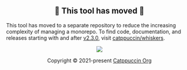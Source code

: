 <h2 align="center">🚧 This tool has moved 🚧</h2>

This tool has moved to a separate repository to reduce the increasing
complexity of managing a monorepo. To find code, documentation, and releases
starting with and after
[v2.3.0](https://github.com/catppuccin/whiskers/releases/tag/v2.3.0), visit
[catppuccin/whiskers](https://github.com/catppuccin/whiskers).

<p align="center">
	<img src="https://raw.githubusercontent.com/catppuccin/catppuccin/main/assets/footers/gray0_ctp_on_line.svg?sanitize=true" />
</p>

<p align="center">
	Copyright &copy; 2021-present <a href="https://github.com/catppuccin" target="_blank">Catppuccin Org</a>
</p>
